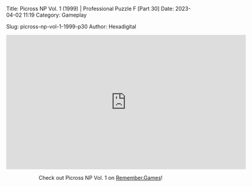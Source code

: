 Title: Picross NP Vol. 1 (1999) | Professional Puzzle F [Part 30]
Date: 2023-04-02 11:19
Category: Gameplay

Slug: picross-np-vol-1-1999-p30
Author: Hexadigital

<center><iframe src="https://www.youtube.com/embed/06znQY3piH0?feature=oembed" allow="accelerometer; autoplay; encrypted-media; gyroscope; picture-in-picture" width="640" height="360" frameborder="0"></iframe>

Check out Picross NP Vol. 1 on [Remember.Games](https://remember.games/game/6791/picross-np-vol-1/)!</center>